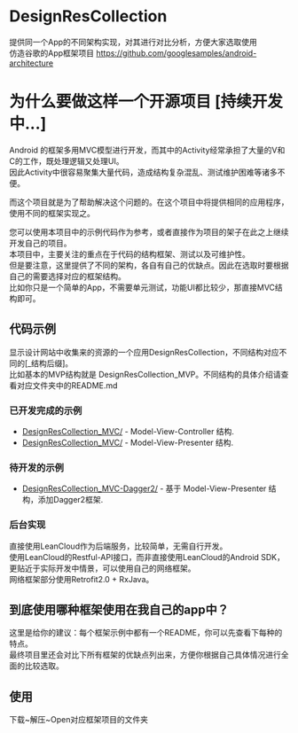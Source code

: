 # DesignResCollection
提供同一个App的不同架构实现，对其进行对比分析，方便大家选取使用  
仿造谷歌的App框架项目 https://github.com/googlesamples/android-architecture  
  
  
# 为什么要做这样一个开源项目 [持续开发中...]

Android 的框架多用MVC模型进行开发，而其中的Activity经常承担了大量的V和C的工作，既处理逻辑又处理UI。  
因此Activity中很容易聚集大量代码，造成结构复杂混乱、测试维护困难等诸多不便。  
  
而这个项目就是为了帮助解决这个问题的。在这个项目中将提供相同的应用程序，使用不同的框架实现之。  

您可以使用本项目中的示例代码作为参考，或者直接作为项目的架子在此之上继续开发自己的项目。  
本项目中，主要关注的重点在于代码的结构框架、测试以及可维护性。  
但是要注意，这里提供了不同的架构，各自有自己的优缺点。因此在选取时要根据自己的需要选择对应的框架结构。  
比如你只是一个简单的App，不需要单元测试，功能UI都比较少，那直接MVC结构即可。  
  
  
## 代码示例

显示设计网站中收集来的资源的一个应用DesignResCollection，不同结构对应不同的[_结构后缀]。  
比如基本的MVP结构就是 DesignResCollection_MVP。不同结构的具体介绍请查看对应文件夹中的README.md  
  
  
### 已开发完成的示例

  * [DesignResCollection_MVC/](https://github.com/boredream/DesignResCollection/tree/master/DesignResCollection_MVC) - Model-View-Controller 结构.
  * [DesignResCollection_MVC/](https://github.com/boredream/DesignResCollection/tree/master/DesignResCollection_MVP) - Model-View-Presenter 结构.
  
### 待开发的示例
  * [DesignResCollection_MVC-Dagger2/](https://github.com/boredream/DesignResCollection/tree/master/DesignResCollection_MVP-Dagger2) - 基于 Model-View-Presenter 结构，添加Dagger2框架.
  
  
### 后台实现

直接使用LeanCloud作为后端服务，比较简单，无需自行开发。  
使用LeanCloud的Restful-API接口，而非直接使用LeanCloud的Android SDK，更贴近于实际开发中情景，可以使用自己的网络框架。  
网络框架部分使用Retrofit2.0 + RxJava。  
  
  
## 到底使用哪种框架使用在我自己的app中？

这里是给你的建议：每个框架示例中都有一个README，你可以先查看下每种的特点。  
最终项目里还会对比下所有框架的优缺点列出来，方便你根据自己具体情况进行全面的比较选取。  
  
  
## 使用

下载~解压~Open对应框架项目的文件夹

